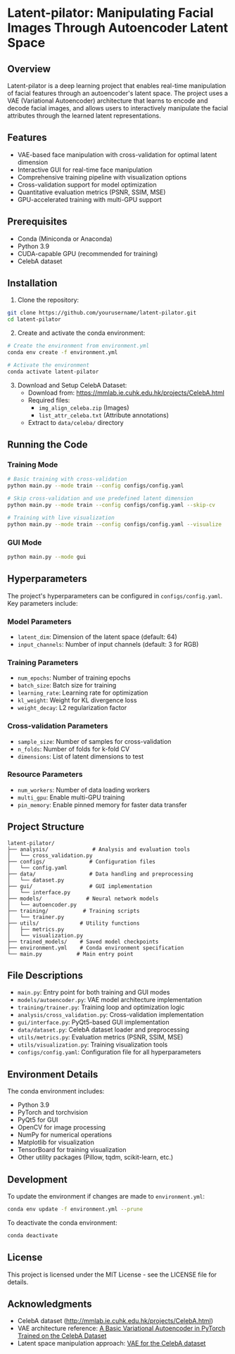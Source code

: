 # Latent-pilator: Manipulating Facial Images Through Autoencoder Latent Space

## Overview
Latent-pilator is a deep learning project that enables real-time manipulation of facial features through an autoencoder's latent space. The project uses a VAE (Variational Autoencoder) architecture that learns to encode and decode facial images, and allows users to interactively manipulate the facial attributes through the learned latent representations.

## Features
- VAE-based face manipulation with cross-validation for optimal latent dimension
- Interactive GUI for real-time face manipulation
- Comprehensive training pipeline with visualization options
- Cross-validation support for model optimization
- Quantitative evaluation metrics (PSNR, SSIM, MSE)
- GPU-accelerated training with multi-GPU support

## Prerequisites
- Conda (Miniconda or Anaconda)
- Python 3.9
- CUDA-capable GPU (recommended for training)
- CelebA dataset

## Installation

1. Clone the repository:
```bash
git clone https://github.com/yourusername/latent-pilator.git
cd latent-pilator
```

2. Create and activate the conda environment:
```bash
# Create the environment from environment.yml
conda env create -f environment.yml

# Activate the environment
conda activate latent-pilator
```

3. Download and Setup CelebA Dataset:
   - Download from: https://mmlab.ie.cuhk.edu.hk/projects/CelebA.html
   - Required files:
     * `img_align_celeba.zip` (Images)
     * `list_attr_celeba.txt` (Attribute annotations)
   - Extract to `data/celeba/` directory

## Running the Code

### Training Mode
```bash
# Basic training with cross-validation
python main.py --mode train --config configs/config.yaml

# Skip cross-validation and use predefined latent dimension
python main.py --mode train --config configs/config.yaml --skip-cv

# Training with live visualization
python main.py --mode train --config configs/config.yaml --visualize
```

### GUI Mode
```bash
python main.py --mode gui
```

## Hyperparameters
The project's hyperparameters can be configured in `configs/config.yaml`. Key parameters include:

### Model Parameters
- `latent_dim`: Dimension of the latent space (default: 64)
- `input_channels`: Number of input channels (default: 3 for RGB)

### Training Parameters
- `num_epochs`: Number of training epochs
- `batch_size`: Batch size for training
- `learning_rate`: Learning rate for optimization
- `kl_weight`: Weight for KL divergence loss
- `weight_decay`: L2 regularization factor

### Cross-validation Parameters
- `sample_size`: Number of samples for cross-validation
- `n_folds`: Number of folds for k-fold CV
- `dimensions`: List of latent dimensions to test

### Resource Parameters
- `num_workers`: Number of data loading workers
- `multi_gpu`: Enable multi-GPU training
- `pin_memory`: Enable pinned memory for faster data transfer

## Project Structure
```
latent-pilator/
├── analysis/              # Analysis and evaluation tools
│   └── cross_validation.py
├── configs/              # Configuration files
│   └── config.yaml
├── data/                 # Data handling and preprocessing
│   └── dataset.py
├── gui/                  # GUI implementation
│   └── interface.py
├── models/              # Neural network models
│   └── autoencoder.py
├── training/           # Training scripts
│   └── trainer.py
├── utils/             # Utility functions
│   ├── metrics.py
│   └── visualization.py
├── trained_models/    # Saved model checkpoints
├── environment.yml    # Conda environment specification
└── main.py           # Main entry point
```

## File Descriptions

- `main.py`: Entry point for both training and GUI modes
- `models/autoencoder.py`: VAE model architecture implementation
- `training/trainer.py`: Training loop and optimization logic
- `analysis/cross_validation.py`: Cross-validation implementation
- `gui/interface.py`: PyQt5-based GUI implementation
- `data/dataset.py`: CelebA dataset loader and preprocessing
- `utils/metrics.py`: Evaluation metrics (PSNR, SSIM, MSE)
- `utils/visualization.py`: Training visualization tools
- `configs/config.yaml`: Configuration file for all hyperparameters

## Environment Details
The conda environment includes:
- Python 3.9
- PyTorch and torchvision
- PyQt5 for GUI
- OpenCV for image processing
- NumPy for numerical operations
- Matplotlib for visualization
- TensorBoard for training visualization
- Other utility packages (Pillow, tqdm, scikit-learn, etc.)

## Development

To update the environment if changes are made to `environment.yml`:
```bash
conda env update -f environment.yml --prune
```

To deactivate the conda environment:
```bash
conda deactivate
```

## License
This project is licensed under the MIT License - see the LICENSE file for details.

## Acknowledgments
- CelebA dataset (http://mmlab.ie.cuhk.edu.hk/projects/CelebA.html)
- VAE architecture reference: [A Basic Variational Autoencoder in PyTorch Trained on the CelebA Dataset](https://medium.com/the-generator/a-basic-variational-autoencoder-in-pytorch-trained-on-the-celeba-dataset-f29c75316b26)
- Latent space manipulation approach: [VAE for the CelebA dataset](https://goodboychan.github.io/python/coursera/tensorflow_probability/icl/2021/09/14/03-Variational-AutoEncoder-Celeb-A.html)